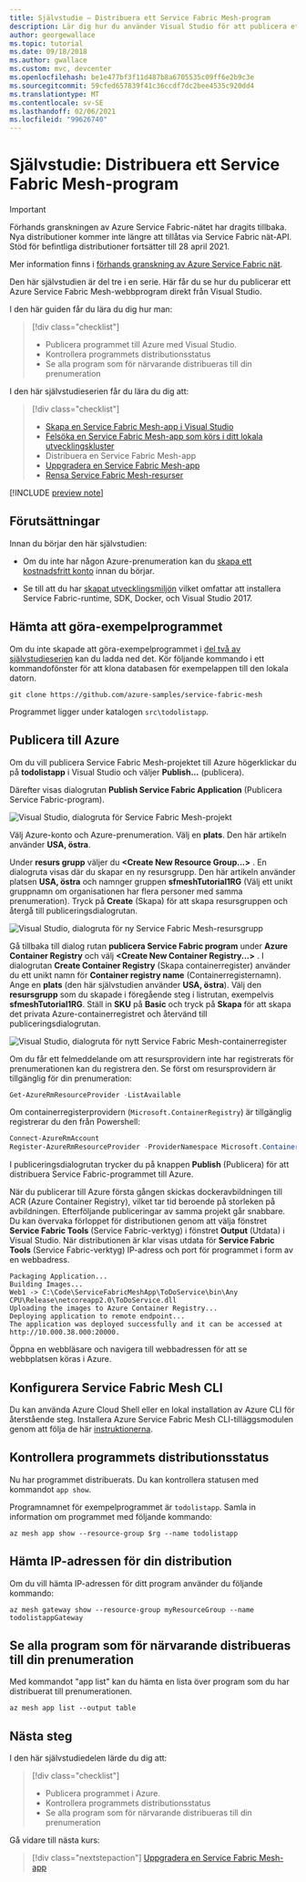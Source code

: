 ```yaml
---
title: Självstudie – Distribuera ett Service Fabric Mesh-program
description: Lär dig hur du använder Visual Studio för att publicera ett Azure Service Fabric Mesh-program bestående av en ASP.NET Core-webbplats som kommunicerar med en serversidewebbtjänst.
author: georgewallace
ms.topic: tutorial
ms.date: 09/18/2018
ms.author: gwallace
ms.custom: mvc, devcenter
ms.openlocfilehash: be1e477bf3f11d487b8a6705535c09ff6e2b9c3e
ms.sourcegitcommit: 59cfed657839f41c36ccdf7dc2bee4535c920dd4
ms.translationtype: MT
ms.contentlocale: sv-SE
ms.lasthandoff: 02/06/2021
ms.locfileid: "99626740"
---
```

# <a name="tutorial-deploy-a-service-fabric-mesh-application"></a>Självstudie: Distribuera ett Service Fabric Mesh-program

> [!IMPORTANT]
> Förhands granskningen av Azure Service Fabric-nätet har dragits tillbaka. Nya distributioner kommer inte längre att tillåtas via Service Fabric nät-API. Stöd för befintliga distributioner fortsätter till 28 april 2021.
> 
> Mer information finns i [förhands granskning av Azure Service Fabric nät](https://azure.microsoft.com/updates/azure-service-fabric-mesh-preview-retirement/).

Den här självstudien är del tre i en serie. Här får du se hur du publicerar ett Azure Service Fabric Mesh-webbprogram direkt från Visual Studio.

I den här guiden får du lära du dig hur man:
> [!div class="checklist"]
> * Publicera programmet till Azure med Visual Studio.
> * Kontrollera programmets distributionsstatus
> * Se alla program som för närvarande distribueras till din prenumeration

I den här självstudieserien får du lära du dig att:
> [!div class="checklist"]
> * [Skapa en Service Fabric Mesh-app i Visual Studio](service-fabric-mesh-tutorial-create-dotnetcore.md)
> * [Felsöka en Service Fabric Mesh-app som körs i ditt lokala utvecklingskluster](service-fabric-mesh-tutorial-debug-service-fabric-mesh-app.md)
> * Distribuera en Service Fabric Mesh-app
> * [Uppgradera en Service Fabric Mesh-app](service-fabric-mesh-tutorial-upgrade.md)
> * [Rensa Service Fabric Mesh-resurser](service-fabric-mesh-tutorial-cleanup-resources.md)

[!INCLUDE [preview note](./includes/include-preview-note.md)]

## <a name="prerequisites"></a>Förutsättningar

Innan du börjar den här självstudien:

* Om du inte har någon Azure-prenumeration kan du [skapa ett kostnadsfritt konto](https://azure.microsoft.com/free/?WT.mc_id=A261C142F) innan du börjar.

* Se till att du har [skapat utvecklingsmiljön](service-fabric-mesh-howto-setup-developer-environment-sdk.md) vilket omfattar att installera Service Fabric-runtime, SDK, Docker, och Visual Studio 2017.

## <a name="download-the-to-do-sample-application"></a>Hämta att göra-exempelprogrammet

Om du inte skapade att göra-exempelprogrammet i [del två av självstudieserien](service-fabric-mesh-tutorial-debug-service-fabric-mesh-app.md) kan du ladda ned det. Kör följande kommando i ett kommandofönster för att klona databasen för exempelappen till den lokala datorn.

```
git clone https://github.com/azure-samples/service-fabric-mesh
```

Programmet ligger under katalogen `src\todolistapp`.

## <a name="publish-to-azure"></a>Publicera till Azure

Om du vill publicera Service Fabric Mesh-projektet till Azure högerklickar du på **todolistapp** i Visual Studio och väljer **Publish...** (publicera).

Därefter visas dialogrutan **Publish Service Fabric Application** (Publicera Service Fabric-program).

![Visual Studio, dialogruta för Service Fabric Mesh-projekt](./media/service-fabric-mesh-tutorial-deploy-dotnetcore/visual-studio-publish-dialog.png)

Välj Azure-konto och Azure-prenumeration. Välj en **plats**. Den här artikeln använder **USA, östra**.

Under **resurs grupp** väljer du **\<Create New Resource Group...>** . En dialogruta visas där du skapar en ny resursgrupp. Den här artikeln använder platsen **USA, östra** och namnger gruppen **sfmeshTutorial1RG** (Välj ett unikt gruppnamn om organisationen har flera personer med samma prenumeration).  Tryck på **Create** (Skapa) för att skapa resursgruppen och återgå till publiceringsdialogrutan.

![Visual Studio, dialogruta för ny Service Fabric Mesh-resursgrupp](./media/service-fabric-mesh-tutorial-deploy-dotnetcore/visual-studio-publish-new-resource-group-dialog.png)

Gå tillbaka till dialog rutan **publicera Service Fabric program** under **Azure Container Registry** och välj **\<Create New Container Registry...>** . I dialogrutan **Create Container Registry** (Skapa containerregister) använder du ett unikt namn för **Container registry name** (Containerregisternamn). Ange en **plats** (den här självstudien använder **USA, östra**). Välj den **resursgrupp** som du skapade i föregående steg i listrutan, exempelvis **sfmeshTutorial1RG**. Ställ in **SKU** på **Basic** och tryck på **Skapa** för att skapa det privata Azure-containerregistret och återvänd till publiceringsdialogrutan.

![Visual Studio, dialogruta för nytt Service Fabric Mesh-containerregister](./media/service-fabric-mesh-tutorial-deploy-dotnetcore/visual-studio-publish-new-container-registry-dialog.png)

Om du får ett felmeddelande om att resursprovidern inte har registrerats för prenumerationen kan du registrera den. Se först om resursprovidern är tillgänglig för din prenumeration:

```Powershell
Get-AzureRmResourceProvider -ListAvailable
```

Om containerregisterprovidern (`Microsoft.ContainerRegistry`) är tillgänglig registrerar du den från Powershell:

```Powershell
Connect-AzureRmAccount
Register-AzureRmResourceProvider -ProviderNamespace Microsoft.ContainerRegistry
```

I publiceringsdialogrutan trycker du på knappen **Publish** (Publicera) för att distribuera Service Fabric-programmet till Azure.

När du publicerar till Azure första gången skickas dockeravbildningen till ACR (Azure Container Registry), vilket tar tid beroende på storleken på avbildningen. Efterföljande publiceringar av samma projekt går snabbare. Du kan övervaka förloppet för distributionen genom att välja fönstret **Service Fabric Tools** (Service Fabric-verktyg) i fönstret **Output** (Utdata) i Visual Studio. När distributionen är klar visas utdata för **Service Fabric Tools** (Service Fabric-verktyg) IP-adress och port för programmet i form av en webbadress.

```
Packaging Application...
Building Images...
Web1 -> C:\Code\ServiceFabricMeshApp\ToDoService\bin\Any CPU\Release\netcoreapp2.0\ToDoService.dll
Uploading the images to Azure Container Registry...
Deploying application to remote endpoint...
The application was deployed successfully and it can be accessed at http://10.000.38.000:20000.
```

Öppna en webbläsare och navigera till webbadressen för att se webbplatsen köras i Azure.

## <a name="set-up-service-fabric-mesh-cli"></a>Konfigurera Service Fabric Mesh CLI

Du kan använda Azure Cloud Shell eller en lokal installation av Azure CLI för återstående steg. Installera Azure Service Fabric Mesh CLI-tilläggsmodulen genom att följa de här [instruktionerna](service-fabric-mesh-howto-setup-cli.md).

## <a name="check-application-deployment-status"></a>Kontrollera programmets distributionsstatus

Nu har programmet distribuerats. Du kan kontrollera statusen med kommandot `app show`. 

Programnamnet för exempelprogrammet är `todolistapp`. Samla in information om programmet med följande kommando:

```azurecli-interactive
az mesh app show --resource-group $rg --name todolistapp
```

## <a name="get-the-ip-address-of-your-deployment"></a>Hämta IP-adressen för din distribution

Om du vill hämta IP-adressen för ditt program använder du följande kommando:
  
```azurecli-interactive
az mesh gateway show --resource-group myResourceGroup --name todolistappGateway
```

## <a name="see-all-applications-currently-deployed-to-your-subscription"></a>Se alla program som för närvarande distribueras till din prenumeration

Med kommandot "app list" kan du hämta en lista över program som du har distribuerat till prenumerationen.

```azurecli-interactive
az mesh app list --output table
```

## <a name="next-steps"></a>Nästa steg

I den här självstudiedelen lärde du dig att:
> [!div class="checklist"]
> * Publicera programmet i Azure.
> * Kontrollera programmets distributionsstatus
> * Se alla program som för närvarande distribueras till din prenumeration

Gå vidare till nästa kurs:
> [!div class="nextstepaction"]
> [Uppgradera en Service Fabric Mesh-app](service-fabric-mesh-tutorial-upgrade.md)

[azure-cli-install]: /cli/azure/install-azure-cli?view=azure-cli-latest
